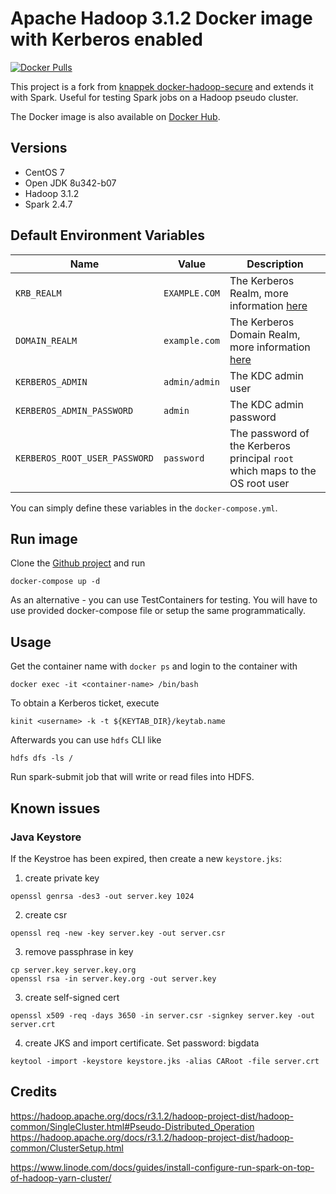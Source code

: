 # Apache Hadoop 3.1.2 Docker image with Kerberos enabled

[![Docker Pulls](https://img.shields.io/docker/pulls/djglock/docker-hadoop-secure.svg)](https://hub.docker.com/r/djglock/docker-hadoop-secure)

This project is a fork from [knappek docker-hadoop-secure](https://github.com/Knappek/docker-hadoop-secure) 
and extends it with Spark. Useful for testing Spark jobs on a Hadoop pseudo cluster.

The Docker image is also available on [Docker Hub](https://hub.docker.com/r/djglock/docker-hadoop-secure).

Versions
--------

* CentOS 7
* Open JDK 8u342-b07 
* Hadoop 3.1.2
* Spark 2.4.7

Default Environment Variables
-----------------------------

| Name | Value | Description |
| ---- | ----  | ---- |
| `KRB_REALM` | `EXAMPLE.COM` | The Kerberos Realm, more information [here](https://web.mit.edu/kerberos/krb5-1.12/doc/admin/conf_files/krb5_conf.html#) |
| `DOMAIN_REALM` | `example.com` | The Kerberos Domain Realm, more information [here](https://web.mit.edu/kerberos/krb5-1.12/doc/admin/conf_files/krb5_conf.html#) |
| `KERBEROS_ADMIN` | `admin/admin` | The KDC admin user |
| `KERBEROS_ADMIN_PASSWORD` | `admin` | The KDC admin password |
| `KERBEROS_ROOT_USER_PASSWORD` | `password` | The password of the Kerberos principal `root` which maps to the OS root user |

You can simply define these variables in the `docker-compose.yml`.


Run image
---------

Clone the [Github project](https://github.com/DJ-Glock/docker-hadoop-secure) and run

```
docker-compose up -d
```

As an alternative - you can use TestContainers for testing. You will have to use provided docker-compose file or setup the same programmatically.

Usage
-----

Get the container name with `docker ps` and login to the container with

```
docker exec -it <container-name> /bin/bash
```

To obtain a Kerberos ticket, execute

```
kinit <username> -k -t ${KEYTAB_DIR}/keytab.name
```

Afterwards you can use `hdfs` CLI like

```
hdfs dfs -ls /
```

Run spark-submit job that will write or read files into HDFS.

Known issues
------------

### Java Keystore

If the Keystroe has been expired, then create a new `keystore.jks`:

1. create private key

```
openssl genrsa -des3 -out server.key 1024
```

2. create csr

```
openssl req -new -key server.key -out server.csr
```

3. remove passphrase in key
```
cp server.key server.key.org
openssl rsa -in server.key.org -out server.key
```

3. create self-signed cert
```
openssl x509 -req -days 3650 -in server.csr -signkey server.key -out server.crt
```

4. create JKS and import certificate. Set password: bigdata
```
keytool -import -keystore keystore.jks -alias CARoot -file server.crt
```


## Credits
https://hadoop.apache.org/docs/r3.1.2/hadoop-project-dist/hadoop-common/SingleCluster.html#Pseudo-Distributed_Operation
https://hadoop.apache.org/docs/r3.1.2/hadoop-project-dist/hadoop-common/ClusterSetup.html

https://www.linode.com/docs/guides/install-configure-run-spark-on-top-of-hadoop-yarn-cluster/
